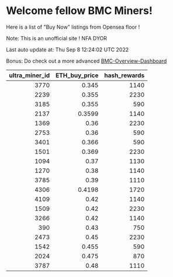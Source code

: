 # Welcome fellow BMC Miners!
Here is a list of "Buy Now" listings from Opensea floor !

Note: This is an unofficial site ! NFA DYOR

Last auto update at: Thu Sep  8 12:24:02 UTC 2022

Bonus: Do check out a more advanced [BMC-Overview-Dashboard](https://dune.com/defifunk/BMC-Overview-Dashboard)


|   ultra_miner_id |   ETH_buy_price |   hash_rewards |
|-----------------:|----------------:|---------------:|
|             3770 |          0.345  |           1140 |
|             2239 |          0.355  |           2230 |
|             3185 |          0.355  |            590 |
|             2137 |          0.3599 |           1140 |
|             1369 |          0.36   |           2230 |
|             2753 |          0.36   |            590 |
|             3401 |          0.366  |            590 |
|             1501 |          0.369  |           2230 |
|             1094 |          0.37   |           1130 |
|             1270 |          0.38   |           1140 |
|             3785 |          0.39   |           1110 |
|             4306 |          0.4198 |           1720 |
|             4109 |          0.42   |           1140 |
|             1509 |          0.42   |           2230 |
|             3266 |          0.42   |           1140 |
|              390 |          0.43   |            750 |
|             2473 |          0.45   |           2230 |
|             1542 |          0.455  |            590 |
|             2024 |          0.475  |            870 |
|             3787 |          0.48   |           1110 |